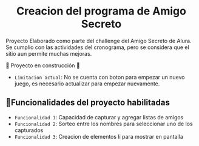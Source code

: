 <h1 align="center"> Creacion del programa de Amigo Secreto </h1>

Proyecto Elaborado como parte del challenge del Amigo Secreto de Alura. Se cumplio con las actividades del cronograma, pero se considera que el sitio aun permite muchas mejoras.

:construction: Proyecto en construcción :construction:
- `Limitacion actual`: No se cuenta con boton para empezar un nuevo juego, es necesario actualizar para empezar nuevamente.



## :hammer:Funcionalidades del proyecto habilitadas
- `Funcionalidad 1`: Capacidad de capturar y agregar listas de amigos
- `Funcionalidad 2`: Sorteo entre los nombres para seleccionar uno de los capturados
- `Funcionalidad 3`: Creacion de elementos li para mostrar en pantalla



